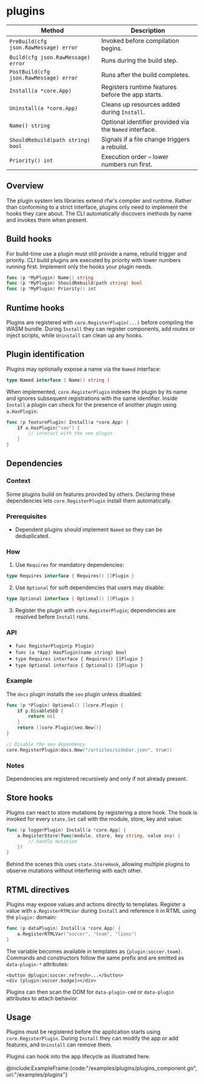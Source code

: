 # plugins

| Method | Description |
| --- | --- |
| `PreBuild(cfg json.RawMessage) error` | Invoked before compilation begins. |
| `Build(cfg json.RawMessage) error` | Runs during the build step. |
| `PostBuild(cfg json.RawMessage) error` | Runs after the build completes. |
| `Install(a *core.App)` | Registers runtime features before the app starts. |
| `Uninstall(a *core.App)` | Cleans up resources added during `Install`. |
| `Name() string` | Optional identifier provided via the `Named` interface. |
| `ShouldRebuild(path string) bool` | Signals if a file change triggers a rebuild. |
| `Priority() int` | Execution order – lower numbers run first. |

## Overview

The plugin system lets libraries extend rfw's compiler and runtime. Rather than
conforming to a strict interface, plugins only need to implement the hooks they
care about. The CLI automatically discovers methods by name and invokes them
when present.

## Build hooks

For build-time use a plugin must still provide a name, rebuild trigger and
priority. CLI build plugins are executed by priority with lower numbers running
first. Implement only the hooks your plugin needs.

```go
func (p *MyPlugin) Name() string
func (p *MyPlugin) ShouldRebuild(path string) bool
func (p *MyPlugin) Priority() int
```

## Runtime hooks

Plugins are registered with `core.RegisterPlugin(...)` before compiling the
WASM bundle. During `Install` they can register components, add routes or inject
scripts, while `Uninstall` can clean up any hooks.

## Plugin identification

Plugins may optionally expose a name via the `Named` interface:

```go
type Named interface { Name() string }
```

When implemented, `core.RegisterPlugin` indexes the plugin by its name and
ignores subsequent registrations with the same identifier. Inside `Install` a
plugin can check for the presence of another plugin using `a.HasPlugin`:

```go
func (p featurePlugin) Install(a *core.App) {
    if a.HasPlugin("seo") {
        // interact with the seo plugin
    }
}
```

## Dependencies

### Context
Some plugins build on features provided by others. Declaring these dependencies
lets `core.RegisterPlugin` install them automatically.

### Prerequisites
- Dependent plugins should implement `Named` so they can be deduplicated.

### How
1. Use `Requires` for mandatory dependencies:
```go
type Requires interface { Requires() []Plugin }
```
2. Use `Optional` for soft dependencies that users may disable:
```go
type Optional interface { Optional() []Plugin }
```
3. Register the plugin with `core.RegisterPlugin`; dependencies are resolved
   before `Install` runs.

### API
- `func RegisterPlugin(p Plugin)`
- `func (a *App) HasPlugin(name string) bool`
- `type Requires interface { Requires() []Plugin }`
- `type Optional interface { Optional() []Plugin }`

### Example
The `docs` plugin installs the `seo` plugin unless disabled:
```go
func (p *Plugin) Optional() []core.Plugin {
    if p.DisableSEO {
        return nil
    }
    return []core.Plugin{seo.New()}
}

// Disable the seo dependency
core.RegisterPlugin(docs.New("/articles/sidebar.json", true))
```

### Notes
Dependencies are registered recursively and only if not already present.

## Store hooks

Plugins can react to store mutations by registering a store hook. The hook is
invoked for every `state.Set` call with the module, store, key and value:

```go
func (p loggerPlugin) Install(a *core.App) {
    a.RegisterStore(func(module, store, key string, value any) {
        // handle mutation
    })
}
```

Behind the scenes this uses `state.StoreHook`, allowing multiple plugins to
observe mutations without interfering with each other.

## RTML directives

Plugins may expose values and actions directly to templates. Register a value
with `a.RegisterRTMLVar` during `Install` and reference it in RTML using the
`plugin:` domain:

```go
func (p dataPlugin) Install(a *core.App) {
    a.RegisterRTMLVar("soccer", "team", "lions")
}
```

The variable becomes available in templates as `{plugin:soccer.team}`. Commands
and constructors follow the same prefix and are emitted as `data-plugin-*`
attributes:

```rtml
<button @plugin:soccer.refresh>...</button>
<div [plugin:soccer.badge]></div>
```

Plugins can then scan the DOM for `data-plugin-cmd` or `data-plugin` attributes
to attach behavior.

## Usage

Plugins must be registered before the application starts using
`core.RegisterPlugin`. During `Install` they can modify the app or add
features, and `Uninstall` can remove them.

Plugins can hook into the app lifecycle as illustrated here.

@include:ExampleFrame:{code:"/examples/plugins/plugins_component.go", uri:"/examples/plugins"}

